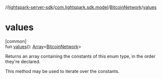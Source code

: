 //[lightspark-server-sdk](../../../index.md)/[com.lightspark.sdk.model](../index.md)/[BitcoinNetwork](index.md)/[values](values.md)

# values

[common]\
fun [values](values.md)(): [Array](https://kotlinlang.org/api/latest/jvm/stdlib/kotlin/-array/index.html)&lt;[BitcoinNetwork](index.md)&gt;

Returns an array containing the constants of this enum type, in the order they're declared.

This method may be used to iterate over the constants.
